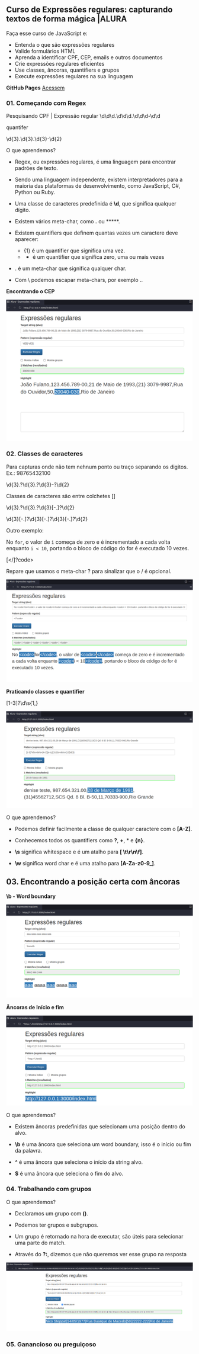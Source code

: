 ## Curso de Expressões regulares: capturando textos de forma mágica |ALURA

Faça esse curso de JavaScript e:

 - Entenda o que são expressões regulares
 - Valide formulários HTML
 - Aprenda a identificar CPF, CEP, emails e outros documentos
 - Crie expressões regulares eficientes
 - Use classes, âncoras, quantifiers e grupos
 - Execute expressões regulares na sua linguagem

**GitHub Pages** 
[Acessem](https://tiagomerc.github.io/Express-es-regulares-capturando-textos-de-forma-m-gica-ALURA/)

### 01. Começando com Regex

Pesquisando CPF | Expressão regular
\d\d\d\.\d\d\d\.\d\d\d-\d\d

quantifer

\d{3}\.\d{3}\.\d{3}-\d{2}

O que aprendemos?

- Regex, ou expressões regulares, é uma linguagem para encontrar padrões de texto.

- Sendo uma linguagem independente, existem interpretadores para a maioria das plataformas de desenvolvimento, como JavaScript, C#, Python ou Ruby.

- Uma classe de caracteres predefinida é **\d**, que significa qualquer dígito.

- Existem vários meta-char, como **.** ou *****.

- Existem quantifiers que definem quantas vezes um caractere deve aparecer:
  - {1} é um quantifier que significa uma vez.
  - * é um quantifier que significa zero, uma ou mais vezes

- . é um meta-char que significa qualquer char.

- Com \ podemos escapar meta-chars, por exemplo \..

**Encontrando o CEP**

![Encontrando o CEP](./imgs/prints/EncontrandoCEP.png)

### 02. Classes de caracteres 

Para capturas onde não tem nehnum ponto ou traço separando os digitos.
Ex.: 98765432100

\d{3}\.?\d{3}\.?\d{3}-?\d{2}

Classes de caracteres são entre colchetes []

\d{3}\.?\d{3}\.?\d{3}[-.]?\d{2}

\d{3}[-.]?\d{3}[-.]?\d{3}[-.]?\d{2}

Outro exemplo:

No <code>for</code>, o valor de <code>i</code> começa de zero e é incrementado a cada volta enquanto <code>i < 10</code>, portando o bloco de código do for é executado 10 vezes. 

[</]?code>

Repare que usamos o meta-char ? para sinalizar que o / é opcional.

![Exemplo](./imgs/prints/Exemplo.png)

**Praticando classes e quantifier**

[1-3]?\d\s{1,}

![Classes e quantifier](./imgs/prints/ClassesQuantifier.png)

O que aprendemos?

- Podemos definir facilmente a classe de qualquer caractere com o **[A-Z]**.

- Conhecemos todos os quantifiers como **?**, **+**, * e **{n}**.

- **\s** significa whitespace e é um atalho para **[ \t\r\n\f]**.

- **\w** significa word char e é uma atalho para **[A-Za-z0-9_]**.

## 03. Encontrando a posição certa com âncoras 

**\b - Word boundary** 

![Word Boundary](./imgs/prints/wordBoundary.png)

**Âncoras de Início e fim**

![Âncoras de Início e fim](./imgs/prints/ancorasInicioEFim.png/)

O que aprendemos?

- Existem âncoras predefinidas que selecionam uma posição dentro do alvo.

- **\b** é uma âncora que seleciona um word boundary, isso é o início ou fim da palavra.

- **^** é uma âncora que seleciona o início da string alvo.

- **$** é uma âncora que seleciona o fim do alvo.

### 04. Trabalhando com grupos 

O que aprendemos?

- Declaramos um grupo com **()**.

- Podemos ter grupos e subgrupos.

- Um grupo é retornado na hora de executar, são úteis para selecionar uma parte do match.

- Através do **?:**, dizemos que não queremos ver esse grupo na resposta

![Trabalhando com âncoras](./imgs/prints/trabalhandoComGrupos.png)

### 05. Ganancioso ou preguiçoso
 
